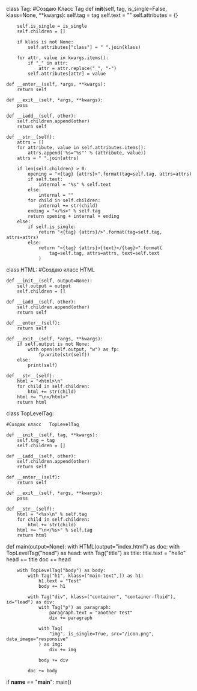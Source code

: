 class Tag:
    #Создаю Класс Tag
    def __init__(self, tag, is_single=False, klass=None, **kwargs):
        self.tag = tag
        self.text = ""
        self.attributes = {}

        self.is_single = is_single
        self.children = []

        if klass is not None:
            self.attributes["class"] = " ".join(klass)

        for attr, value in kwargs.items():
            if "_" in attr:
                attr = attr.replace("_", "-")
            self.attributes[attr] = value

    def __enter__(self, *args, **kwargs):
        return self

    def __exit__(self, *args, **kwargs):
        pass

    def __iadd__(self, other):
        self.children.append(other)
        return self

    def __str__(self):
        attrs = []
        for attribute, value in self.attributes.items():
            attrs.append('%s="%s"' % (attribute, value))
        attrs = " ".join(attrs)

        if len(self.children) > 0:
            opening = "<{tag} {attrs}>".format(tag=self.tag, attrs=attrs)
            if self.text:
                internal = "%s" % self.text
            else:
                internal = ""
            for child in self.children:
                internal += str(child)
            ending = "</%s>" % self.tag
            return opening + internal + ending
        else:
            if self.is_single:
                return "<{tag} {attrs}/>".format(tag=self.tag, attrs=attrs)
            else:
                return "<{tag} {attrs}>{text}</{tag}>".format(
                    tag=self.tag, attrs=attrs, text=self.text
                )


class HTML:
    #Создаю класс   HTML

    def __init__(self, output=None):
        self.output = output
        self.children = []

    def __iadd__(self, other):
        self.children.append(other)
        return self

    def __enter__(self):
        return self

    def __exit__(self, *args, **kwargs):
        if self.output is not None:
            with open(self.output, "w") as fp:
                fp.write(str(self))
        else:
            print(self)

    def __str__(self):
        html = "<html>\n"
        for child in self.children:
            html += str(child)
        html += "\n</html>"
        return html


class TopLevelTag:

    #Создаю класс   TopLevelTag
    
    def __init__(self, tag, **kwargs):
        self.tag = tag
        self.children = []

    def __iadd__(self, other):
        self.children.append(other)
        return self

    def __enter__(self):
        return self

    def __exit__(self, *args, **kwargs):
        pass

    def __str__(self):
        html = "<%s>\n" % self.tag
        for child in self.children:
            html += str(child)
        html += "\n</%s>" % self.tag
        return html


def main(output=None):
    with HTML(output="index.html") as doc:
        with TopLevelTag("head") as head:
            with Tag("title") as title:
                title.text = "hello"
                head += title
            doc += head

        with TopLevelTag("body") as body:
            with Tag("h1", klass=("main-text",)) as h1:
                h1.text = "Test"
                body += h1

            with Tag("div", klass=("container", "container-fluid"), id="lead") as div:
                with Tag("p") as paragraph:
                    paragraph.text = "another test"
                    div += paragraph

                with Tag(
                    "img", is_single=True, src="/icon.png", data_image="responsive"
                ) as img:
                    div += img

                body += div

            doc += body


if __name__ == "__main__":
    main()
